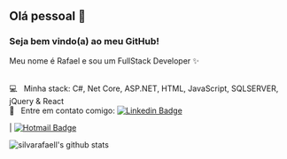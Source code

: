 ## Olá pessoal 👋
### Seja bem vindo(a) ao meu GitHub!

Meu nome é Rafael e sou um FullStack Developer :sparkles:

<br/> :computer: &nbsp; Minha stack: C#, Net Core, ASP.NET, HTML, JavaScript, SQLSERVER, jQuery & React
<br/> :email: &nbsp; Entre em contato comigo: [![Linkedin Badge](https://img.shields.io/badge/-FranciscoRafael-blue?style=flat-square&logo=Linkedin&logoColor=white&link=https://www.linkedin.com/in/francisco-rafael-a79330a4/)](https://www.linkedin.com/in/francisco-rafael-a79330a4/)

| 
[![Hotmail Badge](https://img.shields.io/badge/-francisco_rafael@hotmail.com.br-c14438?style=flat-square&logo=Hotmail&logoColor=white&link=mailto:francisco_rafael@hotmail.com.br)](mailto:francisco_rafael@hotmail.com.br)

![silvarafaell's github stats](https://github-readme-stats.vercel.app/api?username=silvarafaell&show_icons=true&theme=dracula)
